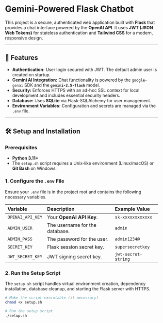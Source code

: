# Gemini-Powered Flask Chatbot

This project is a secure, authenticated web application built with **Flask** that provides a chat interface powered by the **OpenAI API**. It uses **JWT (JSON Web Tokens)** for stateless authentication and **Tailwind CSS** for a modern, responsive design.

---

## 🚀 Features

* **Authentication:** User login secured with JWT. The default admin user is created on startup.
* **Gemini AI Integration:** Chat functionality is powered by the `google-genai` SDK and the **`gemini-2.5-flash`** model.
* **Security:** Enforces HTTPS with an ad-hoc SSL context for local development and includes essential security headers.
* **Database:** Uses **SQLite** via Flask-SQLAlchemy for user management.
* **Environment Variables:** Configuration and secrets are managed via the `.env` file.

---

## 🛠️ Setup and Installation

### Prerequisites

* **Python 3.11+**
* The `setup.sh` script requires a Unix-like environment (Linux/macOS) or **Git Bash** on Windows.

### 1. Configure the `.env` File

Ensure your `.env` file is in the project root and contains the following necessary variables.

| Variable | Description | Example Value |
| :--- | :--- | :--- |
| `OPENAI_API_KEY` | Your **OpenAI API Key**. | `sk-xxxxxxxxxxxx` |
| `ADMIN_USER` | The username for the database. | `admin` |
| `ADMIN_PASS` | The password for the user. | `admin1234@` |
| `SECRET_KEY` | Flask session secret key. | `supersecretkey` |
| `JWT_SECRET_KEY` | JWT signing secret key. | `jwt-secret-string` |

### 2. Run the Setup Script

The `setup.sh` script handles virtual environment creation, dependency installation, database cleanup, and starting the Flask server with HTTPS.

```bash
# Make the script executable (if necessary)
chmod +x setup.sh

# Run the setup script
./setup.sh